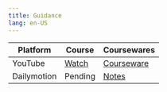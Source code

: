 ```yaml
---
title: Guidance
lang: en-US
---
```


| Platform   | Course                                                                                      | Coursewares                                                               |
|-------------|----------------------------------------------------------------------------------------------|---------------------------------------------------------------------------|
| YouTube     | [Watch](https://www.youtube.com/watch?v=66bo16JZrgw&list=PLm0MFkgiW1Jj988J4X0B4q9gF5B4KoUid) | [Courseware](../../public/writing/Basic%20Courses/pdf/1%20Courseware.pdf) |
| Dailymotion | Pending                                                                                      | [Notes](../../public/writing/Courses/pdf/Notes.pdf)                       |

